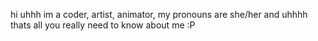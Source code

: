 hi uhhh im a coder, artist, animator, my pronouns are she/her and uhhhh thats all you really need to know about me :P
